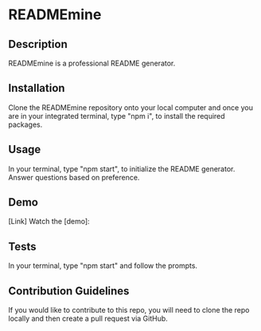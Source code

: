 # READMEmine

## Description
READMEmine is a professional README generator.

## Installation
Clone the READMEmine repository onto your local computer and once you are in your integrated  terminal, type "npm i", to install the required packages.

## Usage
In your terminal, type "npm start", to initialize the README generator. Answer questions based on preference.
## Demo
[Link] Watch the [demo]: 
## Tests
In your terminal, type "npm start" and follow the prompts.
## Contribution Guidelines
If you would like to contribute to this repo, you will need to clone the repo locally and then create a pull request via GitHub.

